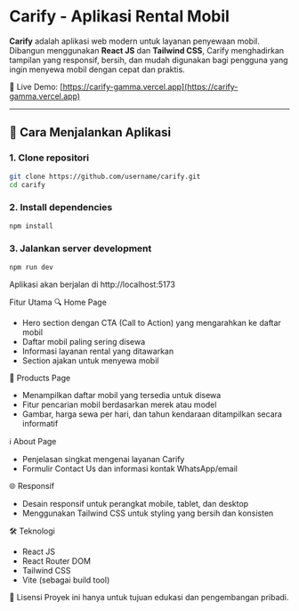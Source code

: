 # Carify - Aplikasi Rental Mobil

**Carify** adalah aplikasi web modern untuk layanan penyewaan mobil. Dibangun menggunakan **React JS** dan **Tailwind CSS**, Carify menghadirkan tampilan yang responsif, bersih, dan mudah digunakan bagi pengguna yang ingin menyewa mobil dengan cepat dan praktis.

🔗 Live Demo: [https://carify-gamma.vercel.app](https://carify-gamma.vercel.app)

---

## 🚀 Cara Menjalankan Aplikasi

### 1. Clone repositori
```bash
git clone https://github.com/username/carify.git
cd carify
```

### 2. Install dependencies
```bash
npm install
```

### 3. Jalankan server development
```bash
npm run dev
```

Aplikasi akan berjalan di http://localhost:5173

Fitur Utama
🔍 Home Page
- Hero section dengan CTA (Call to Action) yang mengarahkan ke daftar mobil
- Daftar mobil paling sering disewa
- Informasi layanan rental yang ditawarkan
- Section ajakan untuk menyewa mobil

🚗 Products Page
- Menampilkan daftar mobil yang tersedia untuk disewa
- Fitur pencarian mobil berdasarkan merek atau model
- Gambar, harga sewa per hari, dan tahun kendaraan ditampilkan secara informatif

ℹ️ About Page
- Penjelasan singkat mengenai layanan Carify
- Formulir Contact Us dan informasi kontak WhatsApp/email

🌐 Responsif
- Desain responsif untuk perangkat mobile, tablet, dan desktop
- Menggunakan Tailwind CSS untuk styling yang bersih dan konsisten

🛠️ Teknologi
- React JS
- React Router DOM
- Tailwind CSS
- Vite (sebagai build tool)

📄 Lisensi
Proyek ini hanya untuk tujuan edukasi dan pengembangan pribadi.


